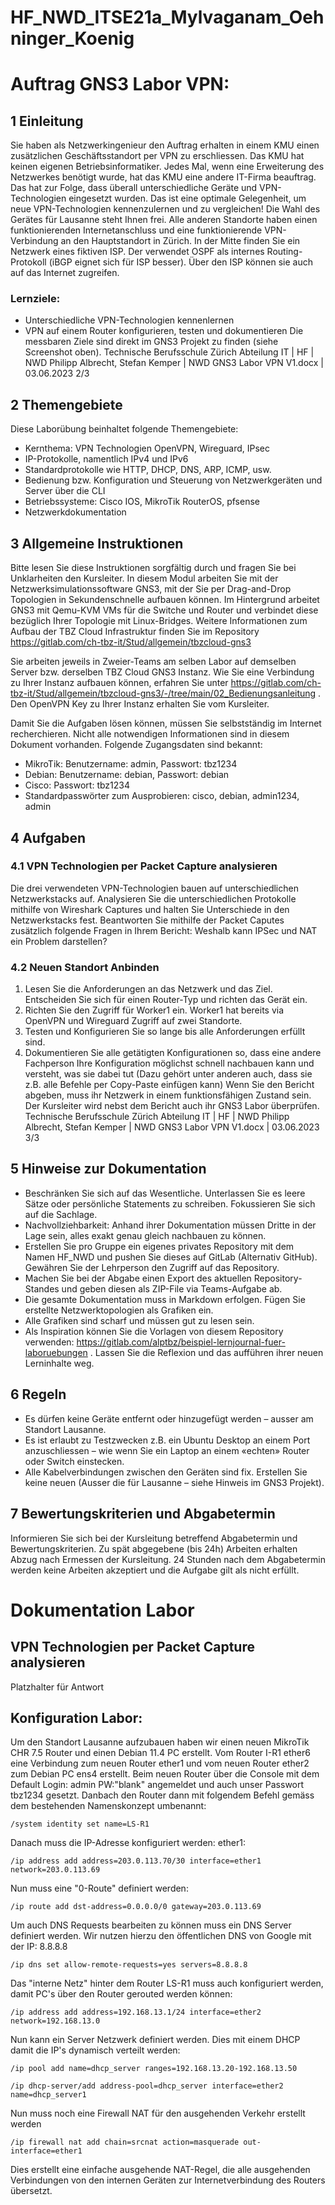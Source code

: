 # HF_NWD_ITSE21a_Mylvaganam_Oehninger_Koenig

# Auftrag GNS3 Labor VPN:

## 1 Einleitung
Sie haben als Netzwerkingenieur den Auftrag erhalten in einem KMU einen zusätzlichen Geschäftsstandort per VPN zu erschliessen. Das KMU hat keinen eigenen Betriebsinformatiker. Jedes Mal, wenn eine Erweiterung des Netzwerkes benötigt wurde, hat das KMU eine andere IT-Firma beauftrag. Das hat zur Folge, dass überall unterschiedliche Geräte und VPN-Technologien eingesetzt wurden. Das ist eine optimale Gelegenheit, um neue VPN-Technologien kennenzulernen und zu vergleichen!
Die Wahl des Gerätes für Lausanne steht Ihnen frei. Alle anderen Standorte haben einen funktionierenden Internetanschluss und eine funktionierende VPN-Verbindung an den Hauptstandort in Zürich. In der Mitte finden Sie ein Netzwerk eines fiktiven ISP. Der verwendet OSPF als internes Routing-Protokoll (iBGP eignet sich für ISP besser). Über den ISP können sie auch auf das Internet zugreifen.

### Lernziele:
- Unterschiedliche VPN-Technologien kennenlernen
- VPN auf einem Router konfigurieren, testen und dokumentieren
Die messbaren Ziele sind direkt im GNS3 Projekt zu finden (siehe Screenshot oben).
Technische Berufsschule Zürich
Abteilung IT | HF | NWD
Philipp Albrecht, Stefan Kemper | NWD GNS3 Labor VPN V1.docx | 03.06.2023 2/3

## 2 Themengebiete
Diese Laborübung beinhaltet folgende Themengebiete:
- Kernthema: VPN Technologien OpenVPN, Wireguard, IPsec
- IP-Protokolle, namentlich IPv4 und IPv6
- Standardprotokolle wie HTTP, DHCP, DNS, ARP, ICMP, usw.
- Bedienung bzw. Konfiguration und Steuerung von Netzwerkgeräten und Server über die CLI
- Betriebssysteme: Cisco IOS, MikroTik RouterOS, pfsense
- Netzwerkdokumentation
 
## 3 Allgemeine Instruktionen
Bitte lesen Sie diese Instruktionen sorgfältig durch und fragen Sie bei Unklarheiten den Kursleiter.
In diesem Modul arbeiten Sie mit der Netzwerksimulationssoftware GNS3, mit der Sie per Drag-and-Drop Topologien in Sekundenschnelle aufbauen können. Im Hintergrund arbeitet GNS3 mit Qemu-KVM VMs für die Switche und Router und verbindet diese bezüglich Ihrer Topologie mit Linux-Bridges. Weitere Informationen zum Aufbau der TBZ Cloud Infrastruktur finden Sie im Repository https://gitlab.com/ch-tbz-it/Stud/allgemein/tbzcloud-gns3

Sie arbeiten jeweils in Zweier-Teams am selben Labor auf demselben Server bzw. derselben TBZ Cloud GNS3 Instanz. Wie Sie eine Verbindung zu Ihrer Instanz aufbauen können, erfahren Sie unter https://gitlab.com/ch-tbz-it/Stud/allgemein/tbzcloud-gns3/-/tree/main/02_Bedienungsanleitung . Den OpenVPN Key zu Ihrer Instanz erhalten Sie vom Kursleiter.

Damit Sie die Aufgaben lösen können, müssen Sie selbstständig im Internet recherchieren. Nicht alle notwendigen Informationen sind in diesem Dokument vorhanden.
Folgende Zugangsdaten sind bekannt:
- MikroTik: Benutzername: admin, Passwort: tbz1234
- Debian: Benutzername: debian, Passwort: debian
- Cisco: Passwort: tbz1234
- Standardpasswörter zum Ausprobieren: cisco, debian, admin1234, admin

## 4 Aufgaben
### 4.1 VPN Technologien per Packet Capture analysieren
Die drei verwendeten VPN-Technologien bauen auf unterschiedlichen Netzwerkstacks auf. Analysieren Sie die unterschiedlichen Protokolle mithilfe von Wireshark Captures und halten Sie Unterschiede in den Netzwerkstacks fest. Beantworten Sie mithilfe der Packet Caputes zusätzlich folgende Fragen in Ihrem Bericht: Weshalb kann IPSec und NAT ein Problem darstellen?

### 4.2 Neuen Standort Anbinden
1. Lesen Sie die Anforderungen an das Netzwerk und das Ziel. Entscheiden Sie sich für einen Router-Typ und richten das Gerät ein.
2. Richten Sie den Zugriff für Worker1 ein. Worker1 hat bereits via OpenVPN und Wireguard Zugriff auf zwei Standorte.
3. Testen und Konfigurieren Sie so lange bis alle Anforderungen erfüllt sind.
4. Dokumentieren Sie alle getätigten Konfigurationen so, dass eine andere Fachperson Ihre Konfiguration möglichst schnell nachbauen kann und versteht, was sie dabei tut (Dazu gehört unter anderen auch, dass sie z.B. alle Befehle per Copy-Paste einfügen kann)
Wenn Sie den Bericht abgeben, muss ihr Netzwerk in einem funktionsfähigen Zustand sein. Der Kursleiter wird nebst dem Bericht auch ihr GNS3 Labor überprüfen.
Technische Berufsschule Zürich
Abteilung IT | HF | NWD
Philipp Albrecht, Stefan Kemper | NWD GNS3 Labor VPN V1.docx | 03.06.2023 3/3
## 5 Hinweise zur Dokumentation
- Beschränken Sie sich auf das Wesentliche. Unterlassen Sie es leere Sätze oder persönliche Statements zu schreiben. Fokussieren Sie sich auf die Sachlage.
- Nachvollziehbarkeit: Anhand ihrer Dokumentation müssen Dritte in der Lage sein, alles exakt genau gleich nachbauen zu können.
- Erstellen Sie pro Gruppe ein eigenes privates Repository mit dem Namen HF_NWD und pushen Sie dieses auf GitLab (Alternativ GitHub). Gewähren Sie der Lehrperson den Zugriff auf das Repository.
- Machen Sie bei der Abgabe einen Export des aktuellen Repository-Standes und geben diesen als ZIP-File via Teams-Aufgabe ab.
- Die gesamte Dokumentation muss in Markdown erfolgen. Fügen Sie erstellte Netzwerktopologien als Grafiken ein.
- Alle Grafiken sind scharf und müssen gut zu lesen sein.
- Als Inspiration können Sie die Vorlagen von diesem Repository verwenden: https://gitlab.com/alptbz/beispiel-lernjournal-fuer-laboruebungen . Lassen Sie die Reflexion und das aufführen ihrer neuen Lerninhalte weg.
## 6 Regeln
- Es dürfen keine Geräte entfernt oder hinzugefügt werden – ausser am Standort Lausanne.
- Es ist erlaubt zu Testzwecken z.B. ein Ubuntu Desktop an einem Port anzuschliessen – wie wenn Sie ein Laptop an einem «echten» Router oder Switch einstecken.
- Alle Kabelverbindungen zwischen den Geräten sind fix. Erstellen Sie keine neuen (Ausser die für Lausanne – siehe Hinweis im GNS3 Projekt).
## 7 Bewertungskriterien und Abgabetermin
Informieren Sie sich bei der Kursleitung betreffend Abgabetermin und Bewertungskriterien. Zu spät abgegebene (bis 24h) Arbeiten erhalten Abzug nach Ermessen der Kursleitung. 24 Stunden nach dem Abgabetermin werden keine Arbeiten akzeptiert und die Aufgabe gilt als nicht erfüllt.

# Dokumentation Labor
## VPN Technologien per Packet Capture analysieren
Platzhalter für Antwort

## Konfiguration Labor:
<p>
Um den Standort Lausanne aufzubauen haben wir einen neuen MikroTik CHR 7.5 Router und einen Debian 11.4 PC erstellt.
Vom Router I-R1 ether6 eine Verbindung zum neuen Router ether1 und vom neuen Router ether2 zum Debian PC ens4 erstellt.
Beim neuen Router über die Console mit dem Default Login: admin PW:"blank" angemeldet und auch unser Passwort tbz1234 gesetzt.
Danbach den Router dann mit folgendem Befehl gemäss dem bestehenden Namenskonzept umbenannt:

    /system identity set name=LS-R1

Danach muss die IP-Adresse konfiguriert werden:
ether1:

    /ip address add address=203.0.113.70/30 interface=ether1 network=203.0.113.69

Nun muss eine "0-Route" definiert werden:

    /ip route add dst-address=0.0.0.0/0 gateway=203.0.113.69

Um auch DNS Requests bearbeiten zu können muss ein DNS Server definiert werden. Wir nutzen hierzu den öffentlichen DNS von Google mit der IP: 8.8.8.8

    /ip dns set allow-remote-requests=yes servers=8.8.8.8

Das "interne Netz" hinter dem Router LS-R1 muss auch konfiguriert werden, damit PC's über den Router gerouted werden können:

    /ip address add address=192.168.13.1/24 interface=ether2 network=192.168.13.0

Nun kann ein Server Netzwerk definiert werden. Dies mit einem DHCP damit die IP's dynamisch verteilt werden:

    /ip pool add name=dhcp_server ranges=192.168.13.20-192.168.13.50

    /ip dhcp-server/add address-pool=dhcp_server interface=ether2 name=dhcp_server1

Nun muss noch eine Firewall NAT für den ausgehenden Verkehr erstellt werden

    /ip firewall nat add chain=srcnat action=masquerade out-interface=ether1

Dies erstellt eine einfache ausgehende NAT-Regel, die alle ausgehenden Verbindungen von den internen Geräten zur Internetverbindung des Routers übersetzt. 

